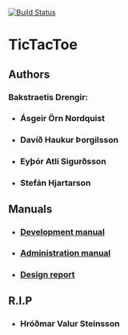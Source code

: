[![Build Status](https://travis-ci.org/BakstraetisDrengir/TicTacToe.png)](https://travis-ci.org/BakstraetisDrengir/TicTacToe)
# TicTacToe

## Authors 
 ### **Bakstraetis Drengir**:
* ### Ásgeir Örn Nordquist
* ### Davíð Haukur Þorgilsson
* ### Eyþór Atli Sigurðsson  
* ### Stefán Hjartarson

## Manuals 
* ### [Development manual](https://github.com/BakstraetisDrengir/TicTacToe/blob/master/docs/development_manual.md)

* ### [Administration manual](https://github.com/BakstraetisDrengir/TicTacToe/blob/master/docs/administration_manual.md)

* ### [Design report](https://github.com/BakstraetisDrengir/TicTacToe/blob/master/docs/design_report.md)

## R.I.P 
* ### Hróðmar Valur Steinsson